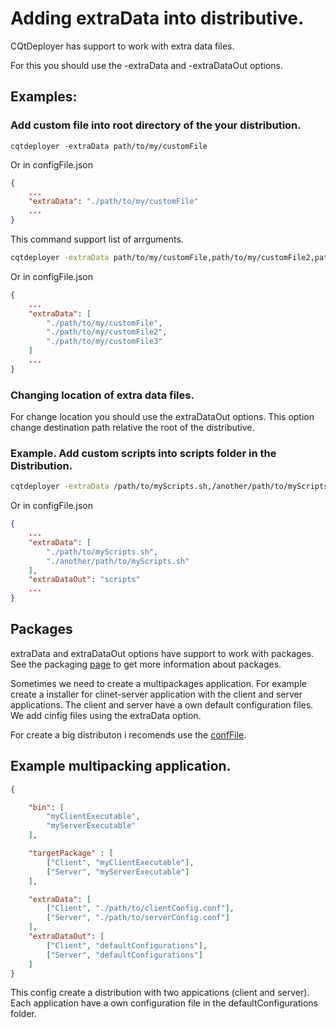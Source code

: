 # Adding extraData into distributive.

CQtDeployer has support to work with extra data files. 

For this you should use the -extraData and -extraDataOut options. 

## Examples:

### Add custom file into root directory of the your distribution.

```
cqtdeployer -extraData path/to/my/customFile
```

Or in configFile.json

```json
{
    ...
    "extraData": "./path/to/my/customFile"
    ...
}
```

This command support list of arrguments.


``` bash
cqtdeployer -extraData path/to/my/customFile,path/to/my/customFile2,path/to/my/customFile3
```

Or in configFile.json

```json
{
    ...
    "extraData": [
        "./path/to/my/customFile",
        "./path/to/my/customFile2",
        "./path/to/my/customFile3"
    ]
    ...
}
```

### Changing location of extra data files.

For change location you should use  the extraDataOut options. This option change destination path relative the root of the distributive.

### Example. Add custom scripts into scripts folder in the Distribution.

``` bash
cqtdeployer -extraData /path/to/myScripts.sh,/another/path/to/myScripts.sh -extraDataOut scripts
```

Or in configFile.json

```json
{
    ...
    "extraData": [
        "./path/to/myScripts.sh",
        "./another/path/to/myScripts.sh"
    ],
    "extraDataOut": "scripts"
    ...
}
```

## Packages
extraData and extraDataOut options have support to work with packages. See the packaging [page](Pacakges.md) to get more information about packages.

Sometimes we need to create a multipackages application. For example create a installer for clinet-server application with the client and server applications. The client and server have a own default configuration files. We add cinfig files using the extraData option.

For create a big distributon i recomends use the [confFile](DeployConfigFile.md).

## Example multipacking application.


```json
{

    "bin": [
        "myClientExecutable",
        "myServerExecutable"
    ],

    "targetPackage" : [
        ["Client", "myClientExecutable"],
        ["Server", "myServerExecutable"]
    ],

    "extraData": [
        ["Client", "./path/to/clientConfig.conf"],
        ["Server", "./path/to/serverConfig.conf"]
    ],
    "extraDataOut": [
        ["Client", "defaultConfigurations"],
        ["Server", "defaultConfigurations"]
    ]
}
```

This config create a distribution with two appications (client and server). Each application have a own configuration file in the defaultConfigurations folder.